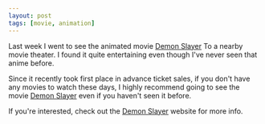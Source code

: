 ```yaml
---
layout: post
tags: [movie, animation]
---
```


Last week I went to see the animated movie [Demon Slayer][cgv] To a nearby movie theater. I found it quite entertaining even though I've never seen that anime before.

Since it recently took first place in advance ticket sales, if you don't have any movies to watch these days, I highly recommend going to see the movie [Demon Slayer][cgv] even if you haven't seen it before.

If you're interested, check out the [Demon Slayer][cgv] website for more info.

[cgv]: https://cgv.co.kr/cnm/cgvChart/movieChart/89833
